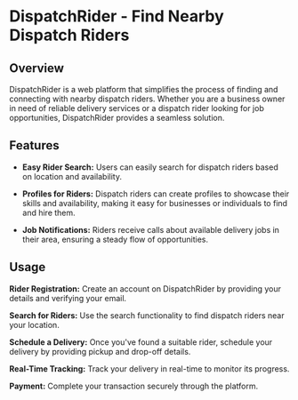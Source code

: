 # DispatchRider - Find Nearby Dispatch Riders

## Overview

DispatchRider is a web platform that simplifies the process of finding and connecting with nearby dispatch riders. Whether you are a business owner in need of reliable delivery services or a dispatch rider looking for job opportunities, DispatchRider provides a seamless solution.

## Features

- **Easy Rider Search:** Users can easily search for dispatch riders based on location and availability.

- **Profiles for Riders:** Dispatch riders can create profiles to showcase their skills and availability, making it easy for businesses or individuals to find and hire them.

- **Job Notifications:** Riders receive calls about available delivery jobs in their area, ensuring a steady flow of opportunities.

## Usage

**Rider Registration:** Create an account on DispatchRider by providing your details and verifying your email.

**Search for Riders:** Use the search functionality to find dispatch riders near your location.

**Schedule a Delivery:** Once you've found a suitable rider, schedule your delivery by providing pickup and drop-off details.

**Real-Time Tracking:** Track your delivery in real-time to monitor its progress.

**Payment:** Complete your transaction securely through the platform.
